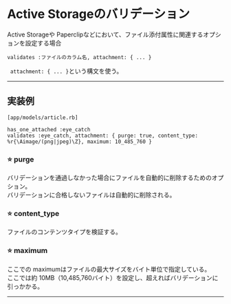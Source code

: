 # Active Storageのバリデーション
Active Storageや Paperclipなどにおいて、ファイル添付属性に関連するオプションを設定する場合
~~~
validates :ファイルのカラム名, attachment: { ... }
~~~
` attachment: { ... }`という構文を使う。
***

## 実装例
~~~
[app/models/article.rb]

has_one_attached :eye_catch
validates :eye_catch, attachment: { purge: true, content_type: %r{\Aimage/(png|jpeg)\Z}, maximum: 10_485_760 }
~~~

### ⭐️ purge
バリデーションを通過しなかった場合にファイルを自動的に削除するためのオプション。  
バリデーションに合格しないファイルは自動的に削除される。  

### ⭐️ content_type
ファイルのコンテンツタイプを検証する。

### ⭐️ maximum
ここでの maximumはファイルの最大サイズをバイト単位で指定している。  
ここでは約 10MB（10,485,760バイト）を設定し、超えればバリデーションに引っかかる。
***
